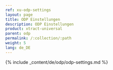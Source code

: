 ```yaml
---
ref: xu-odp-settings
layout: page
title: ODP Einstellungen
description: ODP Einstellungen
product: xtract-universal
parent: odp
permalink: /:collection/:path
weight: 5
lang: de_DE
---
```


{% include _content/de/odp/odp-settings.md %} 